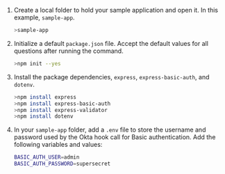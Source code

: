 
1. Create a local folder to hold your sample application and open it. In this example, `sample-app`.

    ```bash
    >sample-app
    ```

1. Initialize a default `package.json` file. Accept the default values for all questions after running the command.

    ```bash
    >npm init --yes
    ```

1. Install the package dependencies, `express`, `express-basic-auth`, and `dotenv`.

    ```bash
    >npm install express
    >npm install express-basic-auth
    >npm install express-validator
    >npm install dotenv
    ```

1. In your `sample-app` folder, add a `.env` file to store the username and password used by the Okta hook call for Basic authentication. Add the following variables and values:

    ```bash
    BASIC_AUTH_USER=admin
    BASIC_AUTH_PASSWORD=supersecret
    ```
